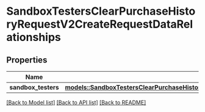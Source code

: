 # SandboxTestersClearPurchaseHistoryRequestV2CreateRequestDataRelationships

## Properties

Name | Type | Description | Notes
------------ | ------------- | ------------- | -------------
**sandbox_testers** | [**models::SandboxTestersClearPurchaseHistoryRequestV2CreateRequestDataRelationshipsSandboxTesters**](SandboxTestersClearPurchaseHistoryRequestV2CreateRequest_data_relationships_sandboxTesters.md) |  | 

[[Back to Model list]](../README.md#documentation-for-models) [[Back to API list]](../README.md#documentation-for-api-endpoints) [[Back to README]](../README.md)


